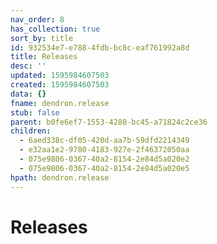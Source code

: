 ```yaml
---
nav_order: 8
has_collection: true
sort_by: title
id: 932534e7-e788-4fdb-bc8c-eaf761992a8d
title: Releases
desc: ''
updated: 1595984607503
created: 1595984607503
data: {}
fname: dendron.release
stub: false
parent: b0fe6ef7-1553-4280-bc45-a71824c2ce36
children:
  - 6aed338c-df05-420d-aa7b-59dfd2214349
  - e32aa1e2-9780-4183-927e-2f46372050aa
  - 075e9806-0367-40a2-8154-2e84d5a020e2
  - 075e9806-0367-40a2-8154-2e84d5a020e5
hpath: dendron.release
---
```

# Releases
